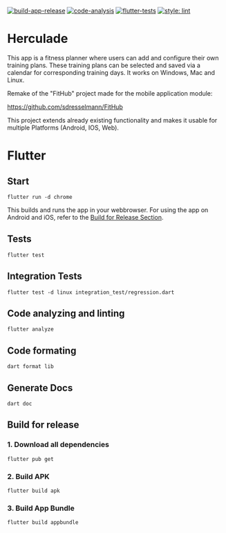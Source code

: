 [![build-app-release](https://github.com/sdresselmann/Lifting-Progress-Tracker/actions/workflows/build.yml/badge.svg)](https://github.com/sdresselmann/Lifting-Progress-Tracker/actions/workflows/build.yml)
[![code-analysis](https://github.com/sdresselmann/Lifting-Progress-Tracker/actions/workflows/code_analysis.yml/badge.svg)](https://github.com/sdresselmann/Lifting-Progress-Tracker/actions/workflows/code_analysis.yml)
[![flutter-tests](https://github.com/sdresselmann/Lifting-Progress-Tracker/actions/workflows/flutter_tests.yml/badge.svg)](https://github.com/sdresselmann/Lifting-Progress-Tracker/actions/workflows/flutter_tests.yml)
[![style: lint](https://img.shields.io/badge/style-lint-4BC0F5.svg)](https://pub.dev/packages/lint)

# Herculade

This app is a fitness planner where users can add and configure their own training plans. These training plans can be selected and saved via a calendar for corresponding training days. It works on Windows, Mac and Linux.

Remake of the "FitHub" project made for the mobile application module:

https://github.com/sdresselmann/FitHub

This project extends already existing functionality and makes it usable for multiple Platforms (Android, IOS, Web).

# Flutter

## Start
```
flutter run -d chrome
```

This builds and runs the app in your webbrowser. For using the app on Android and iOS, refer to the [Build for Release Section](#build-for-release).

## Tests
```
flutter test
```
## Integration Tests
```
flutter test -d linux integration_test/regression.dart
```
## Code analyzing and linting
```
flutter analyze
```
## Code formating
```
dart format lib
```

## Generate Docs
```
dart doc
```

## Build for release 

### 1. Download all dependencies
```
flutter pub get
```
### 2. Build APK
```
flutter build apk
```
### 3. Build App Bundle
```
flutter build appbundle
```
